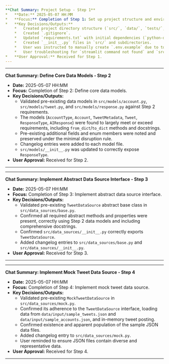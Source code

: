 ```yaml
--- 
**Chat Summary: Project Setup - Step 1**
*   **Date:** 2025-05-07 HH:MM
*   **Focus:** Completion of Step 1: Set up project structure and environment.
*   **Key Decisions/Outputs:**
    *   Created project directory structure (`src/`, `data/`, `tests/`, etc.).
    *   Created `.gitignore`.
    *   Updated `requirements.txt` with initial dependencies (`python-dotenv`, `pyyaml`, `streamlit`), noting some pre-existing content.
    *   Created `__init__.py` files in `src/` and subdirectories.
    *   User was instructed to manually create `.env.example` due to tool limitations.
    *   User troubleshooting for `streamlit command not found` and `src/app.py not found` (related to virtual environment and ensuring `app.py` exists before running).
*   **User Approval:** Received for Step 1.
---
```


--- 
**Chat Summary: Define Core Data Models - Step 2**
*   **Date:** 2025-05-07 HH:MM
*   **Focus:** Completion of Step 2: Define core data models.
*   **Key Decisions/Outputs:**
    *   Validated pre-existing data models in `src/models/account.py`, `src/models/tweet.py`, and `src/models/response.py` against Step 2 requirements.
    *   The models (`AccountType`, `Account`, `TweetMetadata`, `Tweet`, `ResponseType`, `AIResponse`) were found to largely meet or exceed requirements, including `from_dict`/`to_dict` methods and docstrings.
    *   Pre-existing additional fields and enum members were noted and preserved under the minimal disruption rule.
    *   Changelog entries were added to each model file.
    *   `src/models/__init__.py` was updated to correctly expose `ResponseType`.
*   **User Approval:** Received for Step 2.
---

--- 
**Chat Summary: Implement Abstract Data Source Interface - Step 3**
*   **Date:** 2025-05-07 HH:MM
*   **Focus:** Completion of Step 3: Implement abstract data source interface.
*   **Key Decisions/Outputs:**
    *   Validated pre-existing `TweetDataSource` abstract base class in `src/data_sources/base.py`.
    *   Confirmed all required abstract methods and properties were present, correctly using Step 2 data models and including comprehensive docstrings.
    *   Confirmed `src/data_sources/__init__.py` correctly exports `TweetDataSource`.
    *   Added changelog entries to `src/data_sources/base.py` and `src/data_sources/__init__.py`.
*   **User Approval:** Received for Step 3.
---

--- 
**Chat Summary: Implement Mock Tweet Data Source - Step 4**
*   **Date:** 2025-05-07 HH:MM
*   **Focus:** Completion of Step 4: Implement mock tweet data source.
*   **Key Decisions/Outputs:**
    *   Validated pre-existing `MockTweetDataSource` in `src/data_sources/mock.py`.
    *   Confirmed its adherence to the `TweetDataSource` interface, loading data from `data/input/sample_tweets.json` and `data/input/sample_accounts.json`, and in-memory tweet posting.
    *   Confirmed existence and apparent population of the sample JSON data files.
    *   Added changelog entry to `src/data_sources/mock.py`.
    *   User reminded to ensure JSON files contain diverse and representative data.
*   **User Approval:** Received for Step 4.
---
